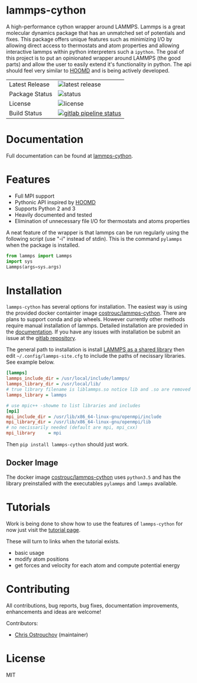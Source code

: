 # lammps-cython

A high-performance cython wrapper around LAMMPS. Lammps is a great
molecular dynamics package that has an unmatched set of potentials and
fixes. This package offers unique features such as minimizing I/O by
allowing direct access to thermostats and atom properties and allowing
interactive lammps within python interpreters such a `ipython`.  The
goal of this project is to put an opinionated wrapper around LAMMPS
(the good parts) and allow the user to easily extend it's
functionality in python. The api should feel very similar to
[HOOMD](https://codeblue.umich.edu/hoomd-blue/) and is being actively
developed.

<table>
<tr>
  <td>Latest Release</td>
  <td><img src="https://img.shields.io/pypi/v/lammps-cython.svg" alt="latest release"/></td>
</tr>
<tr>
  <td>Package Status</td>
  <td><img src="https://img.shields.io/pypi/status/lammps-cython.svg" alt="status" /></td>
</tr>
<tr>
  <td>License</td>
  <td><img src="https://img.shields.io/pypi/l/lammps-cython.svg" alt="license" /></td>
</tr>
<tr>
  <td>Build Status</td>
  <td> <a href="https://gitlab.com/costrouc/lammps-cython/pipelines"> <img
src="https://gitlab.com/costrouc/lammps-cython/badges/master/pipeline.svg"
alt="gitlab pipeline status" /> </a> </td>
</tr>
</table>


# Documentation

Full documentation can be found at
[lammps-cython](https://costrouc.gitlab.io/lammps-cython/).

# Features

 - Full MPI support
 - Pythonic API inspired by
 [HOOMD](https://codeblue.umich.edu/hoomd-blue/)
 - Supports Python 2 and 3
 - Heavily documented and tested
 - Elimination of unnecessary file I/O for thermostats and atoms properties

A neat feature of the wrapper is that lammps can be run regularly
using the following script (use "-i" instead of stdin). This is the
command `pylammps` when the package is installed.

```python
from lammps import Lammps
import sys
Lammps(args=sys.args)
```

# Installation

`lammps-cython` has several options for installation. The easiest way
is using the provided docker containter image
[costrouc/lammps-cython](https://hub.docker.com/r/costrouc/lammps-cython/). There
are plans to support conda and pip wheels. However currently other
methods require manual installation of lammps. Detailed installation
are provieded in the
[documentation](https://costrouc.gitlab.io/lammps-cython/installation.html). If
you have any issues with installation be submit an issue at the
[gitlab repository](https://gitlab.com/costrouc/lammps-cython/).

The general path to installation is install [LAMMPS as a shared
library](http://lammps.sandia.gov/doc/Section_start.html#start-4) then
edit `~/.config/lammps-site.cfg` to include the paths of necissary
libraries. See example below.

``` ini
[lammps]
lammps_include_dir = /usr/local/include/lammps/
lammps_library_dir = /usr/local/lib/
# true library filename is liblammps.so notice lib and .so are removed
lammps_library = lammps

# use mpic++ -showme to list libraries and includes
[mpi]
mpi_include_dir = /usr/lib/x86_64-linux-gnu/openmpi/include
mpi_library_dir = /usr/lib/x86_64-linux-gnu/openmpi/lib
# no necissarily needed (default are mpi, mpi_cxx)
mpi_library     = mpi
```

Then `pip install lammps-cython` should just work.

## Docker Image

The docker image
[costrouc/lammps-cython](https://hub.docker.com/r/costrouc/lammps-cython/)
uses `python3.5` and has the library preinstalled with the executables
`pylammps` and `lammps` available.


# Tutorials

Work is being done to show how to use the features of `lammps-cython`
for now just visit the [tutorial page](https://costrouc.gitlab.io/lammps-cython/tutorial.html).

These will turn to links when the tutorial exists.

  - basic usage
  - modify atom positions
  - get forces and velocity for each atom and compute potential energy

# Contributing

All contributions, bug reports, bug fixes, documentation improvements,
enhancements and ideas are welcome!

Contributors:

  - [Chris Ostrouchov](https://gitlab.com/costrouc) (maintainer)

# License

MIT
